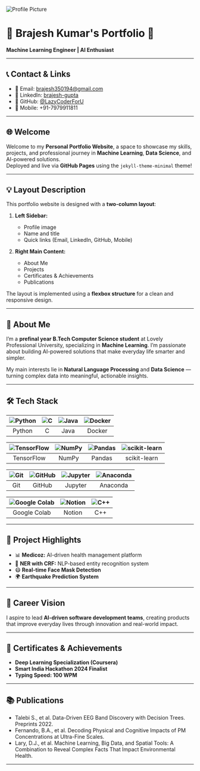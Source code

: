 ![Profile Picture](/portfolio/assets/img/profile.jpg)

# 🌟 Brajesh Kumar's Portfolio 🌟  
**Machine Learning Engineer | AI Enthusiast**

---

## 📞 Contact & Links  
- 📧 Email: [brajesh350194@gmail.com](mailto:brajesh350194@gmail.com)  
- 💼 LinkedIn: [brajesh-gupta](https://linkedin.com/in/brajesh-gupta)  
- 🐙 GitHub: [@LazyCoderForU](https://github.com/LazyCoderForU)  
- 📱 Mobile: +91-7979911811  

---

## 🌐 Welcome  

Welcome to my **Personal Portfolio Website**, a space to showcase my skills, projects, and professional journey in **Machine Learning**, **Data Science**, and AI-powered solutions.  
Deployed and live via **GitHub Pages** using the `jekyll-theme-minimal` theme!  

---

## 💡 Layout Description  

This portfolio website is designed with a **two-column layout**:  
1. **Left Sidebar:**  
   - Profile image  
   - Name and title  
   - Quick links (Email, LinkedIn, GitHub, Mobile)  

2. **Right Main Content:**  
   - About Me  
   - Projects  
   - Certificates & Achievements  
   - Publications  

The layout is implemented using a **flexbox structure** for a clean and responsive design.

---

## 📌 About Me  

I’m a **prefinal year B.Tech Computer Science student** at Lovely Professional University, specializing in **Machine Learning**. I’m passionate about building AI-powered solutions that make everyday life smarter and simpler.

My main interests lie in **Natural Language Processing** and **Data Science** — turning complex data into meaningful, actionable insights.  

---

## 🛠️ Tech Stack  

| ![Python](/portfolio/assets/images/python.jpg) | ![C](/portfolio/assets/images/c.png) | ![Java](/portfolio/assets/images/java.png) | ![Docker](/portfolio/assets/images/docker.png) |  
|:----------------:|:--------------:|:-------------:|:----------------:|
| Python | C | Java | Docker |

| ![TensorFlow](/portfolio/assets/images/tensorflow.png) | ![NumPy](/portfolio/assets/images/numpy.png) | ![Pandas](/portfolio/assets/images/pandas.png) | ![scikit-learn](/portfolio/assets/images/sk%20learn.png) |
|:----------------:|:--------------:|:--------------:|:------------------:|
| TensorFlow | NumPy | Pandas | scikit-learn |

| ![Git](/portfolio/assets/images/git.png) | ![GitHub](/portfolio/assets/images/github.png) | ![Jupyter](/portfolio/assets/images/jupyter.png) | ![Anaconda](/portfolio/assets/images/anaconda.png) |
|:---------------:|:----------------:|:----------------:|:------------------:|
| Git | GitHub | Jupyter | Anaconda |

| ![Google Colab](/portfolio/assets/images/colab.png) | ![Notion](/portfolio/assets/images/notion.png) | ![C++](/portfolio/assets/images/ISO_C++_Logo.svg.png) |
|:-----------------:|:-----------------:|:----------------------:|
| Google Colab | Notion | C++ |

---

## 📂 Project Highlights  

- 📊 **Medicoz:** AI-driven health management platform  
- 📝 **NER with CRF:** NLP-based entity recognition system  
- 😷 **Real-time Face Mask Detection**  
- 🌍 **Earthquake Prediction System**

---

## 🚀 Career Vision  

I aspire to lead **AI-driven software development teams**, creating products that improve everyday lives through innovation and real-world impact.

---

## 📜 Certificates & Achievements  

- **Deep Learning Specialization (Coursera)**  
- **Smart India Hackathon 2024 Finalist**  
- **Typing Speed: 100 WPM**

---

## 📚 Publications  

- Talebi S., et al. Data-Driven EEG Band Discovery with Decision Trees. Preprints 2022.  
- Fernando, B.A., et al. Decoding Physical and Cognitive Impacts of PM Concentrations at Ultra-Fine Scales.  
- Lary, D.J., et al. Machine Learning, Big Data, and Spatial Tools: A Combination to Reveal Complex Facts That Impact Environmental Health.

---
